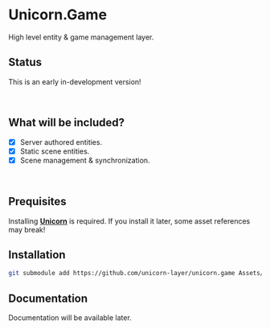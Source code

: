 # Unicorn.Game
High level entity & game management layer.

## Status
This is an early in-development version!

<br/>



## What will be included?
+ [x] Server authored entities.
+ [x] Static scene entities.
+ [x] Scene management & synchronization.

<br/>



## Prequisites
Installing **[Unicorn](https://github.com/unicorn-layer/unicorn)** is required. If you install it later, some asset references may break!

## Installation
```bash
git submodule add https://github.com/unicorn-layer/unicorn.game Assets/Unicorn.Game
```

## Documentation
Documentation will be available later.
